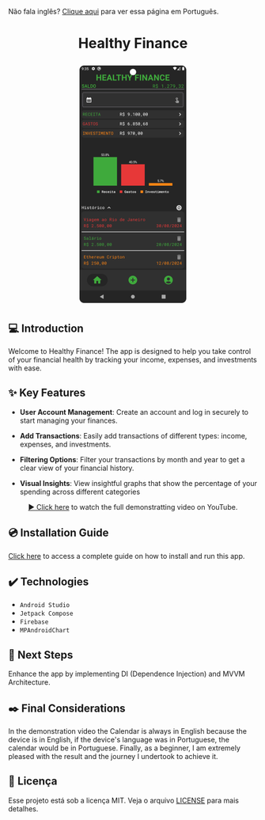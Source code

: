 Não fala inglês? <a href="./README-pt.md">Clique aqui</a> para ver essa página em Português.

<h1 align="center">
  <p align="center">Healthy Finance</p>
  
  <img 
    src="./screenshot.png"
    alt="Healthy Finance screenshot"
  />
  
</h1>

## 💻 Introduction

Welcome to Healthy Finance! The app is designed to help you take control of your financial health by tracking your income, expenses, and investments with ease.

## ✨ Key Features

- **User Account Management**: Create an account and log in securely to start managing your finances.

- **Add Transactions**: Easily add transactions of different types: income, expenses, and investments.

- **Filtering Options**: Filter your transactions by month and year to get a clear view of your financial history.

- **Visual Insights**: View insightful graphs that show the percentage of your spending across different categories

<div align="center">

[▶️ Click here](https://youtu.be/4eF63EPHd6Q) to watch the full demonstratting video on YouTube.

</div>

## 💿 Installation Guide

[Click here](./installation-guide.md) to access a complete guide on how to install and run this app.

## ✔️ Technologies

- `Android Studio`
- `Jetpack Compose`
- `Firebase`
- `MPAndroidChart`

## 🎯 Next Steps

Enhance the app by implementing DI (Dependence Injection) and MVVM Architecture.

## ✒️ Final Considerations

In the demonstration video the Calendar is always in English because the device is in English, if the device's language was in Portuguese, the calendar would be in Portuguese. Finally, as a beginner, I am extremely pleased with the result and the journey I undertook to achieve it.

## 📄 Licença

Esse projeto está sob a licença MIT. Veja o arquivo [LICENSE](./license) para mais detalhes.
